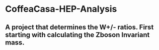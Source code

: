 # CoffeaCasa-HEP-Analysis

## A project that determines the W+/- ratios. First starting with calculating the Zboson Invariant mass.
